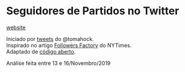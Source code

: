 # Seguidores de Partidos no Twitter

[website](https://joao.github.com/seguidores_partidos)

Iniciado por [tweets](https://twitter.com/tomahock/status/1194033277528616962) do @tomahock.  
Inspirado no artigo [Followers Factory](https://www.nytimes.com/interactive/2018/01/27/technology/social-media-bots.html) do NYTimes.  
Adaptado de [código aberto](https://github.com/elaineo/FollowerFactory).  

Análise feita entre 13 e 16/Novembro/2019